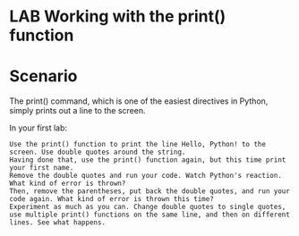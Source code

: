 # LAB   Working with the print() function
# Scenario

The print() command, which is one of the easiest directives in Python, simply prints out a line to the screen.

In your first lab:

    Use the print() function to print the line Hello, Python! to the screen. Use double quotes around the string.
    Having done that, use the print() function again, but this time print your first name.
    Remove the double quotes and run your code. Watch Python's reaction. What kind of error is thrown?
    Then, remove the parentheses, put back the double quotes, and run your code again. What kind of error is thrown this time?
    Experiment as much as you can. Change double quotes to single quotes, use multiple print() functions on the same line, and then on different lines. See what happens.

